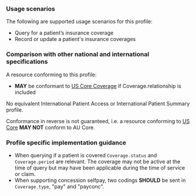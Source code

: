 ### Usage scenarios

The following are supported usage scenarios for this profile:

- Query for a patient’s insurance coverage
- Record or update a patient's insurance coverages


### Comparison with other national and international specifications

A resource conforming to this profile:
- **MAY** be conformant to [US Core Coverage](http://hl7.org/fhir/us/core/StructureDefinition/us-core-coverage) if Coverage.relationship is included

No equivalent International Patient Access or International Patient Summary profile.

Conformance in reverse is not guaranteed, i.e. a resource conforming to [US Core](http://hl7.org/fhir/us/core) **MAY NOT** conform to AU Core.


### Profile specific implementation guidance
- When querying if a patient is covered `Coverage.status` and `Coverage.period` are relevant. The coverage may not be active at the time of query but may have been applicable during the time of service or claim.
- When supporting concession selfpay, two codings **SHOULD** be sent in `Coverage.type`, "pay" and "payconc".




